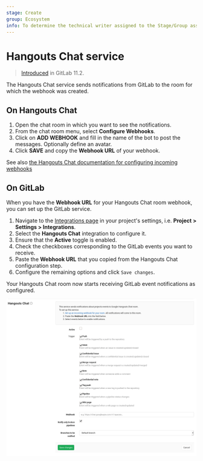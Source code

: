 ```yaml
---
stage: Create
group: Ecosystem
info: To determine the technical writer assigned to the Stage/Group associated with this page, see https://about.gitlab.com/handbook/engineering/ux/technical-writing/#designated-technical-writers
---
```


# Hangouts Chat service

> [Introduced](https://gitlab.com/gitlab-org/gitlab-foss/-/issues/43756) in GitLab 11.2.

The Hangouts Chat service sends notifications from GitLab to the room for which the webhook was created.

## On Hangouts Chat

1. Open the chat room in which you want to see the notifications.
1. From the chat room menu, select **Configure Webhooks**.
1. Click on **ADD WEBHOOK** and fill in the name of the bot to post the messages. Optionally define an avatar.
1. Click **SAVE** and copy the **Webhook URL** of your webhook.

See also [the Hangouts Chat documentation for configuring incoming webhooks](https://developers.google.com/hangouts/chat/how-tos/webhooks)

## On GitLab

When you have the **Webhook URL** for your Hangouts Chat room webhook, you can set up the GitLab service.

1. Navigate to the [Integrations page](overview.md#accessing-integrations) in your project's settings, i.e. **Project > Settings > Integrations**.
1. Select the **Hangouts Chat** integration to configure it.
1. Ensure that the **Active** toggle is enabled.
1. Check the checkboxes corresponding to the GitLab events you want to receive.
1. Paste the **Webhook URL** that you copied from the Hangouts Chat configuration step.
1. Configure the remaining options and click `Save changes`.

Your Hangouts Chat room now starts receiving GitLab event notifications as configured.

![Hangouts Chat configuration](img/hangouts_chat_configuration.png)
